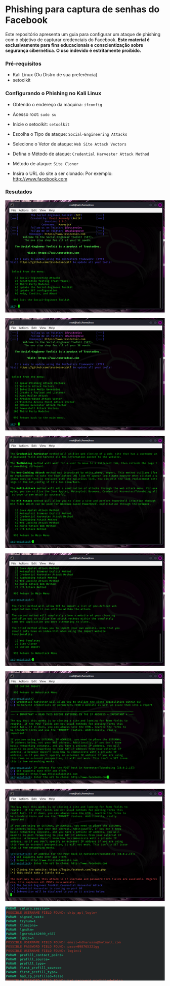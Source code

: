 # Phishing para captura de senhas do Facebook
Este repositório apresenta um guia para configurar um ataque de phishing com o objetivo de capturar credenciais do Facebook. **Este material é exclusivamente para fins educacionais e conscientização sobre segurança cibernética. O uso indevido é estritamente proibido.**
### Pré-requisitos

- Kali Linux (Ou Distro de sua preferência)
- setoolkit

### Configurando o Phishing no Kali Linux
- Obtendo o endereço da máquina: ``` ifconfig ```


- Acesso root: ``` sudo su ```
- Inicie o setoolkit: ``` setoolkit ```
- Escolha o Tipo de ataque: ``` Social-Engineering Attacks ```
- Selecione o Vetor de ataque: ``` Web Site Attack Vectors ```
- Defina o Método de ataque: ```Credential Harvester Attack Method ```
- Método de ataque: ``` Site Cloner ```
- Insira o URL do site a ser clonado: Por exemplo: http://www.facebook.com

### Resutados

![Alt text](./seq6.png "Optional title")

![Alt text](./seq5.png "Optional title")

![Alt text](./seq4.png "Optional title")

![Alt text](./seq3.png "Optional title")

![Alt text](./seq2.png "Optional title")

![Alt text](./seq1.png "Optional title")

![Alt text](./seq0.png "Optional title")
